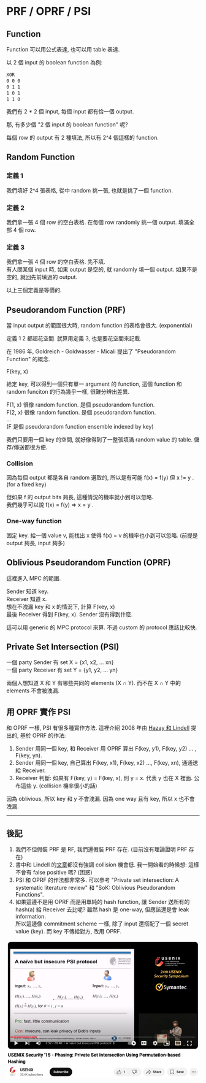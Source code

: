# PRF / OPRF / PSI

## Function

Function 可以用公式表達, 也可以用 table 表達.

以 2 個 input 的 boolean function 為例:

```
XOR
0 0 0
0 1 1
1 0 1
1 1 0
```

我們有 2 * 2 個 input, 每個 input 都有恰一個 output.

那, 有多少個 "2 個 input 的 boolean function" 呢?

每個 row 的 output 有 2 種填法, 所以有 2^4 個這樣的 function.

## Random Function

### 定義 1

我們填好 2^4 張表格, 從中 random 挑一張, 也就是挑了一個 function.

### 定義 2

我們拿一張 4 個 row 的空白表格. 在每個 row randomly 挑一個 output. 填滿全部 4 個 row.

### 定義 3

我們拿一張 4 個 row 的空白表格. 先不填.<br>
有人問某個 input 時, 如果 output 是空的, 就 randomly 填一個 output.
如果不是空的, 就回先前填過的 output.

以上三個定義是等價的.

## Pseudorandom Function (PRF)

當 input output 的範圍很大時, random function 的表格會很大. (exponential)

定義 1 2 都超花空間. 就算用定義 3, 也是要花空間來記載.

在 1986 年, Goldreich - Goldwasser - Micali 提出了 "Pseudorandom Function" 的概念.

F(key, x)

給定 key, 可以得到一個只有單一 argument 的 function, 這個 function 和 random funciton 的行為幾乎一樣, 很難分辨出差異.

F(1, x) 很像 random function. 是個 pseudorandom function.<br>
F(2, x) 很像 random function. 是個 pseudorandom function.<br>
...<br>
(F 是個 pseudorandom function ensemble indexed by key)

我們只要用一個 key 的空間, 就好像得到了一整張填滿 random value 的 table. 儲存/傳送都很方便.

### Collision

因為每個 output 都是各自 random 選取的, 所以是有可能 f(x) = f(y) 但 x != y . (for a fixed key)

但如果 f 的 output bits 夠長, 這種情況的機率就小到可以忽略.<br>
我們幾乎可以說 f(x) = f(y) => x = y .

### One-way function

固定 key. 給一個 value v, 能找出 x 使得 f(x) = v 的機率也小到可以忽略. (前提是 output 夠長, input 夠多)

## Oblivious Pseudorandom Function (OPRF)

這裡進入 MPC 的範圍.

Sender 知道 key.<br>
Receiver 知道 x.<br>
想在不洩漏 key 和 x 的情況下, 計算 F(key, x)<br>
最後 Receiver 得到 F(key, x). Sender 沒有得到什麼.

這可以用 generic 的 MPC protocol 來算. 不過 custom 的 protocol 應該比較快.

## Private Set Intersection (PSI)

一個 party Sender 有 set X = {x1, x2, ... xn}<br>
一個 party Receiver 有 set Y = {y1, y2, ... yn}

兩個人想知道 X 和 Y 有哪些共同的 elements (X ∩ Y). 而不在 X ∩ Y 中的 elements 不會被洩漏.

## 用 OPRF 實作 PSI

和 OPRF 一樣, PSI 有很多種實作方法. 這裡介紹 2008 年由 [Hazay 和 Lindell](https://eprint.iacr.org/2009/045.pdf) 提出的, 基於 OPRF 的作法:

1. Sender 用同一個 key, 和 Receiver 用 OPRF 算出 F(key, y1), F(key, y2) ... , F(key, yn).
2. Sender 用同一個 key, 自己算出 F(key, x1), F(key, x2) ..., F(key, xn), 通通送給 Receiver.
3. Receiver 判斷: 如果有 F(key, y) = F(key, x), 則 y = x. 代表 y 也在 X 裡面. 公布這些 y. (collision 機率很小的話)

因為 oblivious, 所以 key 和 y 不會洩漏. 因為 one way 且有 key, 所以 x 也不會洩漏.


----
## 後記

1. 我們不但假裝 PRF 是 RF, 我們還假裝 PRF 存在. (目前沒有理論證明 PRF 存在)
2. 書中和 Lindell 的[文章](https://dl.acm.org/doi/pdf/10.1145/3387108)都沒有強調 collision 機會低. 我一開始看的時候想: 這樣不會有 false positive 嗎? (困惑)
3. PSI 和 OPRF 的作法都非常多. 可以參考 "Private set intersection: A systematic literature review" 和 "SoK: Oblivious Pseudorandom Functions".
4. 如果這邊不是用 OPRF 而是用單純的 hash function, 讓 Sender 送所有的 hash(a) 給 Receiver 去比呢? 雖然 hash 是 one-way, 但應該還是會 leak information.<br>
所以這邊像 commitment scheme 一樣, 除了 input 還搭配了一個 secret value (key). 而 key 不傳給對方, 改用 OPRF.

<a href="https://www.youtube.com/watch?v=1k4HRtJhOOc#t=3m">
<img src="images/PSI-hash.png">
</a>
